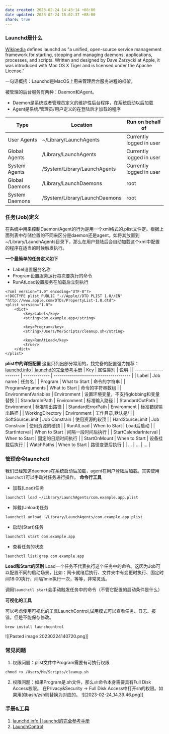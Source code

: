 ```yaml
---
date created: 2023-02-24 14:43:14 +08:00
date updated: 2023-02-24 15:02:37 +08:00
share: true
---
```

### Launchd是什么
[Wikipedia](http://en.wikipedia.org/wiki/Launchd) defines launchd as "a unified, open-source service management framework for starting, stopping and managing daemons, applications, processes, and scripts. Written and designed by Dave Zarzycki at Apple, it was introduced with Mac OS X Tiger and is licensed under the Apache License."

一句话概括：Launchd是MacOS上用来管理后台服务进程的框架。

被管理的后台服务有两种：Daemon和Agent。
- Daemon是系统或者管理员定义的维护性后台程序，在系统启动以后加载
- Agent是系统/管理员/用户定义的在登陆后才加载的程序

| Type           | Location                      | Run on behalf of         |
| -------------- | ----------------------------- | ------------------------ |
| User Agents    | ~/Library/LaunchAgents        | Currently logged in user |
| Global Agents  | /Library/LaunchAgents         | Currently logged in user |
| System Agents  | /System/Library/LaunchAgents  | Currently logged in user |
| Global Daemons | /Library/LaunchDaemons        | root                     |
| System Daemons | /System/Library/LaunchDaemons | root                     |

### 任务(Job)定义
在系统中用来控制Daemon/Agent的行为是用一个xml格式的.plist文件定。根据上面列表中存储位置的不同来区分是daemon还是agent。如将其放置到~/Library/LaunchAgents目录下，那么在用户登陆后会自动加载这个xml中配置的程序在适当的时候触发执行。

**一个最简单的任务定义如下**
- Label设置服务名称
- Program设置服务运行每次要执行的命令
- RunAtLoad设置服务在加载后立刻执行
```
<?xml version="1.0" encoding="UTF-8"?> 
<!DOCTYPE plist PUBLIC "-//Apple//DTD PLIST 1.0//EN" "http://www.apple.com/DTDs/PropertyList-1.0.dtd"> 
<plist version="1.0"> 
	<dict> 
		<key>Label</key> 
		<string>com.example.app</string> 
		
		<key>Program</key>
		<string>/Users/Me/Scripts/cleanup.sh</string> 
		
		<key>RunAtLoad</key> 
		<true/> 
	</dict> 
</plist>
```

**plist中的详细配置**
这里只列出部分常用的，找完备的配置强力推荐：[launchd.info | launchd的完全参考手册](https://www.launchd.info/)
| Key                   | 属性类别      | 说明                                   |
| --------------------- | ------------- | -------------------------------------- |
| Label                 | Job name      | 任务名                                 |
| Program               | What to Start | 命令的字符串                           |
| ProgramArguments      | What to Start | 命令的字符串数组                       |
| EnvironmentVariables  | Environment   | 设置环境变量，不支持globbing和变量替换 |
| StandardInPath        | Environment   | 标准输入路径                           |
| StandardOutPath       | Environment   | 标准输出路径                           |
| StandardErrorPath     | Environment   | 标准错误输出路径                       |
| WorkingDirectory      | Environment   | 工作目录,默认是/                       |
| SoftSourceLimit       | Job Constrain | 使用资源的软顶                         |
| HardSourceLimit       | Job Constrain | 使用资源的硬顶                         |
| RunAtLoad             | When to Start | Load后启动                             |
| StartInterval         | When to Start | 间隔一段时间后执行                     |
| StartCalendarInterval | When to Start | 固定的日期时间执行                     |
| StartOnMount          | When to Start | 设备挂载后执行                         |
| WatchPaths            | When to Start | 路径变更后执行                         |
| ...                   | ...           | ...                                    |

### 管理命令launchctl
我们已经知道daemons在系统启动后加载，agent在用户登陆后加载。其实使用`launchctl`可以手动对任务进行操作。
**命令行工具**

- 加载(Load)任务
```
launchctl load ~/Library/LaunchAgents/com.example.app.plist
```
- 卸载(Unload)任务
```
launchctl unload ~/Library/LaunchAgents/com.example.app.plist
```
- 启动(Start)任务
```
launchctl start com.example.app
```
- 查看任务的状态
```
launchctl list|grep com.example.app
```

**Load和Start的区别**
Load一个任务不代表执行这个任务中的命令。这因为Job可以配置不同的启动场景，比如：网卡就绪后执行、文件夹中有变更时执行、固定时间18:00执行、间隔1min执行一次，等等，非常灵活。

调用`launchctl start`会手动触发任务中的命令（不管它配置的启动条件是什么）

**可视化的工具**

可以考虑使用可视化的工具LaunchControl,试用模式可以查看任务、日志、报错，但是不能保存修改。
```
brew install launchcontrol
```
![[Pasted image 20230224140720.png]]
### 常见问题
1. 权限问题：plist文件中Program需要有可执行权限
```
chmod +x /Users/Me/Scripts/cleanup.sh
```
2. 权限问题：如果Program是.sh文件，那么`sh`命令本身需要具有Full Disk Access权限。
在Privacy&Security -> Full Disk Access中打开sh的权限。如果用的bash/zsh则替换为对应的。
![[2023-02-24_14.39.46.png]]

### 手册&工具
1. [launchd.info | launchd的完全参考手册](https://www.launchd.info/)
2. [LaunchControl](https://www.soma-zone.com/LaunchControl/)
